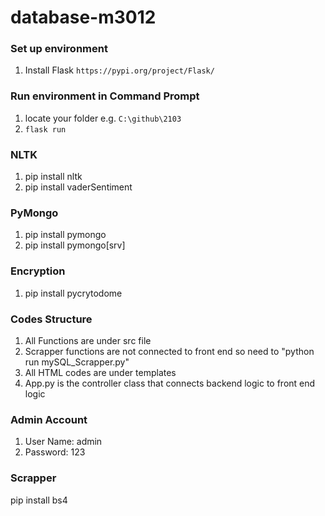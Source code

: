 # database-m3012

### Set up environment
1. Install Flask `https://pypi.org/project/Flask/`


### Run environment in Command Prompt
1. locate your folder e.g. `C:\github\2103`
2. `flask run`


### NLTK
1. pip install nltk
2. pip install vaderSentiment


### PyMongo
1. pip install pymongo
2. pip install pymongo[srv]

### Encryption
1. pip install pycrytodome

### Codes Structure
1. All Functions are under src file
2. Scrapper functions are not connected to front end so need to "python run mySQL_Scrapper.py"
3. All HTML codes are under templates
4. App.py is the controller class that connects backend logic to front end logic

### Admin Account
1. User Name: admin
2. Password: 123

### Scrapper
pip install bs4
